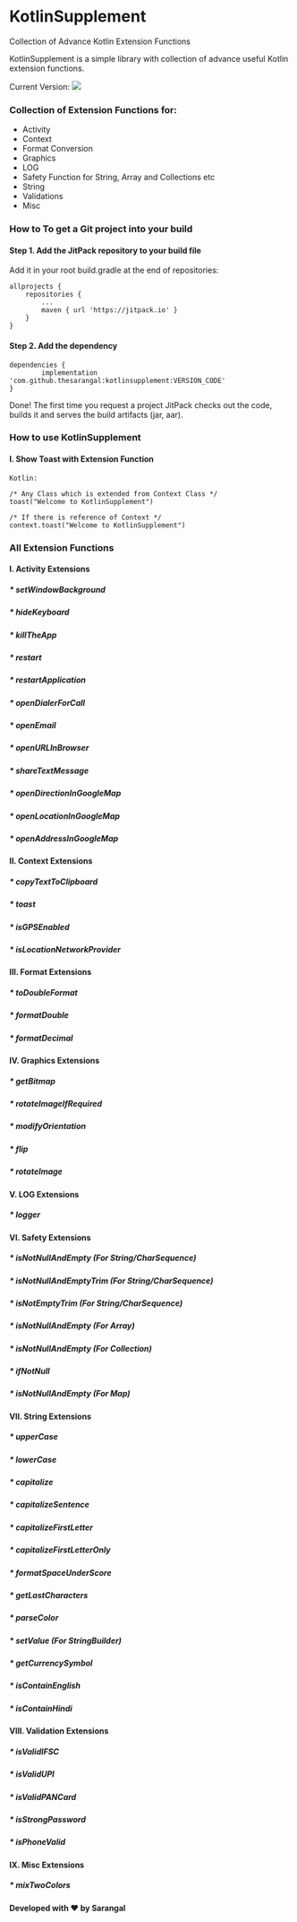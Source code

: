 # KotlinSupplement
Collection of Advance Kotlin Extension Functions

KotlinSupplement is a simple library with collection of advance useful Kotlin extension functions.


Current Version: [![](https://jitpack.io/v/thesarangal/kotlinsupplement.svg)](https://jitpack.io/#thesarangal/kotlinsupplement)

### Collection of Extension Functions for:

- Activity
- Context
- Format Conversion
- Graphics
- LOG
- Safety Function for String, Array and Collections etc
- String
- Validations
- Misc

### How to To get a Git project into your build

#### Step 1. Add the JitPack repository to your build file

Add it in your root build.gradle at the end of repositories:

	allprojects {
		repositories {
			...
			maven { url 'https://jitpack.io' }
		}
	}

#### Step 2. Add the dependency

	dependencies {
	        implementation 'com.github.thesarangal:kotlinsupplement:VERSION_CODE'
	}

Done! The first time you request a project JitPack checks out the code, builds it and serves the build artifacts (jar, aar).

### How to use KotlinSupplement
#### I. Show Toast with Extension Function

    Kotlin:

    /* Any Class which is extended from Context Class */
    toast("Welcome to KotlinSupplement")

    /* If there is reference of Context */
    context.toast("Welcome to KotlinSupplement")

### All Extension Functions
#### I. Activity Extensions
##### * setWindowBackground
##### * hideKeyboard
##### * killTheApp
##### * restart
##### * restartApplication
##### * openDialerForCall
##### * openEmail
##### * openURLInBrowser
##### * shareTextMessage
##### * openDirectionInGoogleMap
##### * openLocationInGoogleMap
##### * openAddressInGoogleMap

#### II. Context Extensions
##### * copyTextToClipboard
##### * toast
##### * isGPSEnabled
##### * isLocationNetworkProvider

#### III. Format Extensions
##### * toDoubleFormat
##### * formatDouble
##### * formatDecimal

#### IV. Graphics Extensions
##### * getBitmap
##### * rotateImageIfRequired
##### * modifyOrientation
##### * flip
##### * rotateImage

#### V. LOG Extensions
##### * logger

#### VI. Safety Extensions
##### * isNotNullAndEmpty (For String/CharSequence)
##### * isNotNullAndEmptyTrim (For String/CharSequence)
##### * isNotEmptyTrim (For String/CharSequence)
##### * isNotNullAndEmpty (For Array)
##### * isNotNullAndEmpty (For Collection)
##### * ifNotNull
##### * isNotNullAndEmpty  (For Map)

#### VII. String Extensions
##### * upperCase
##### * lowerCase
##### * capitalize
##### * capitalizeSentence
##### * capitalizeFirstLetter
##### * capitalizeFirstLetterOnly
##### * formatSpaceUnderScore
##### * getLastCharacters
##### * parseColor
##### * setValue (For StringBuilder)
##### * getCurrencySymbol
##### * isContainEnglish
##### * isContainHindi

#### VIII. Validation Extensions
##### * isValidIFSC
##### * isValidUPI
##### * isValidPANCard
##### * isStrongPassword
##### * isPhoneValid

#### IX. Misc Extensions
##### * mixTwoColors



#### Developed with ❤ by Sarangal
